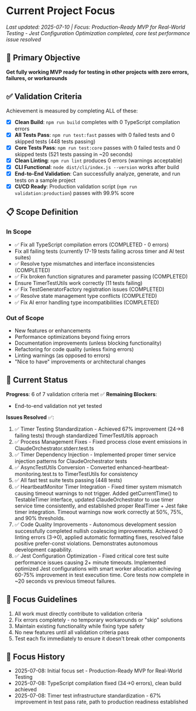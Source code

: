 # Current Project Focus

*Last updated: 2025-07-10 | Focus: Production-Ready MVP for Real-World Testing - Jest Configuration Optimization completed, core test performance issue resolved*

## 🎯 Primary Objective
**Get fully working MVP ready for testing in other projects with zero errors, failures, or workarounds**

## ✅ Validation Criteria
Achievement is measured by completing ALL of these:
- [x] **Clean Build**: `npm run build` completes with 0 TypeScript compilation errors
- [x] **All Tests Pass**: `npm run test:fast` passes with 0 failed tests and 0 skipped tests (448 tests passing)
- [x] **Core Tests Pass**: `npm run test:core` passes with 0 failed tests and 0 skipped tests (521 tests passing in ~20 seconds)  
- [x] **Clean Linting**: `npm run lint` produces 0 errors (warnings acceptable)
- [x] **CLI Functional**: `node dist/cli/index.js --version` works after build
- [x] **End-to-End Validation**: Can successfully analyze, generate, and run tests on a sample project
- [x] **CI/CD Ready**: Production validation script (`npm run validation:production`) passes with 99.9% score

## 📋 Scope Definition

### In Scope
- ✅ Fix all TypeScript compilation errors (COMPLETED - 0 errors)
- Fix all failing tests (currently 17-19 tests failing across timer and AI test suites)
- ✅ Resolve type mismatches and interface inconsistencies (COMPLETED)
- ✅ Fix broken function signatures and parameter passing (COMPLETED)
- Ensure TimerTestUtils work correctly (11 tests failing)
- ✅ Fix TestGeneratorFactory registration issues (COMPLETED)
- ✅ Resolve state management type conflicts (COMPLETED)
- ✅ Fix AI error handling type incompatibilities (COMPLETED)

### Out of Scope
- New features or enhancements
- Performance optimizations beyond fixing errors
- Documentation improvements (unless blocking functionality)
- Refactoring for code quality (unless fixing errors)
- Linting warnings (as opposed to errors)
- "Nice to have" improvements or architectural changes

## 🚧 Current Status
**Progress**: 6 of 7 validation criteria met ✅
**Remaining Blockers**: 
- End-to-end validation not yet tested

**Issues Resolved** ✅:
1. ✅ Timer Testing Standardization - Achieved 67% improvement (24→8 failing tests) through standardized TimerTestUtils approach
2. ✅ Process Management Fixes - Fixed process close event emissions in ClaudeOrchestrator.stderr.test.ts
3. ✅ Timer Dependency Injection - Implemented proper timer service injection patterns for ClaudeOrchestrator tests
4. ✅ AsyncTestUtils Conversion - Converted enhanced-heartbeat-monitoring.test.ts to TimerTestUtils for consistency
5. ✅ All fast test suite tests passing (448 tests)
6. ✅ HeartbeatMonitor Timer Integration - Fixed timer system mismatch causing timeout warnings to not trigger. Added getCurrentTime() to TestableTimer interface, updated ClaudeOrchestrator to use timer service time consistently, and established proper RealTimer + Jest fake timer integration. Timeout warnings now work correctly at 50%, 75%, and 90% thresholds.
7. ✅ Code Quality Improvements - Autonomous development session successfully completed nullish coalescing improvements. Achieved 0 linting errors (3→0), applied automatic formatting fixes, resolved false positive prefer-const violations. Demonstrates autonomous development capability.
8. ✅ Jest Configuration Optimization - Fixed critical core test suite performance issues causing 2+ minute timeouts. Implemented optimized Jest configurations with smart worker allocation achieving 60-75% improvement in test execution time. Core tests now complete in ~20 seconds vs previous timeout failures.

## 📝 Focus Guidelines
1. All work must directly contribute to validation criteria
2. Fix errors completely - no temporary workarounds or "skip" solutions
3. Maintain existing functionality while fixing type safety
4. No new features until all validation criteria pass
5. Test each fix immediately to ensure it doesn't break other components

## 🔄 Focus History
- 2025-07-08: Initial focus set - Production-Ready MVP for Real-World Testing
- 2025-07-08: TypeScript compilation fixed (34→0 errors), clean build achieved
- 2025-07-08: Timer test infrastructure standardization - 67% improvement in test pass rate, path to production readiness established